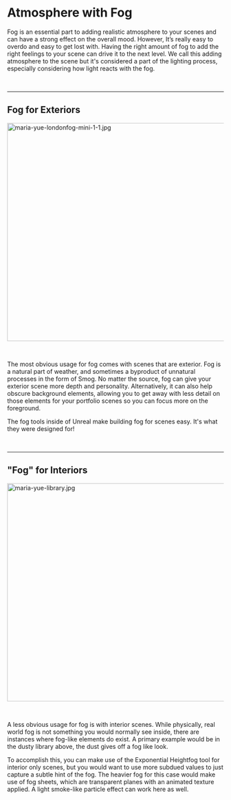 # Atmosphere with Fog

<p>Fog is an essential part to adding realistic atmosphere to your scenes and can have a strong effect on the overall mood. However, It’s really easy to overdo and easy to get lost with. Having the right amount of fog to add the right feelings to your scene can drive it to the next level. We call this adding atmosphere to the scene but it's considered a part of the lighting process, especially considering how light reacts with the fog.</p>
<p>&nbsp;</p>
<hr>
<h2>Fog for Exteriors</h2>
<p><img src="https://vertexschool.instructure.com/courses/18/files/1000/preview?verifier=xT8ItC6hY0X4YyDf3YCR7tOSCurmxGmvyEkal0LP" alt="maria-yue-londonfog-mini-1-1.jpg" width="900" height="506" data-api-endpoint="https://vertexschool.instructure.com/api/v1/courses/18/files/1000" data-api-returntype="File"></p>
<p>&nbsp;</p>
<p>The most obvious usage for fog comes with scenes that are exterior. Fog is a natural part of weather, and sometimes a byproduct of unnatural processes in the form of Smog. No matter the source, fog can give your exterior scene more depth and personality. Alternatively, it can also help obscure background elements, allowing you to get away with less detail on those elements for your portfolio scenes so you can focus more on the foreground.</p>
<p>The fog tools inside of Unreal make building fog for scenes easy. It's what they were designed for!</p>
<p>&nbsp;</p>
<hr>
<h2>"Fog" for Interiors</h2>
<p><img src="https://vertexschool.instructure.com/courses/18/files/1012/preview?verifier=hYvsQSJ93Nm9TxvFyhYtMJ7JiuSmJCbigMSFlUJ4" alt="maria-yue-library.jpg" width="900" height="506" data-api-endpoint="https://vertexschool.instructure.com/api/v1/courses/18/files/1012" data-api-returntype="File"></p>
<p>&nbsp;</p>
<p>A less obvious usage for fog is with interior scenes. While physically, real world fog is not something you would normally see inside, there are instances where fog-like elements do exist. A primary example would be in the dusty library above, the dust gives off a fog like look.</p>
<p>To accomplish this, you can make use of the Exponential Heightfog tool for interior only scenes, but you would want to use more subdued values to just capture a subtle hint of the fog. The heavier fog for this case would make use of fog sheets, which are transparent planes with an animated texture applied. A light smoke-like particle effect can work here as well.</p>